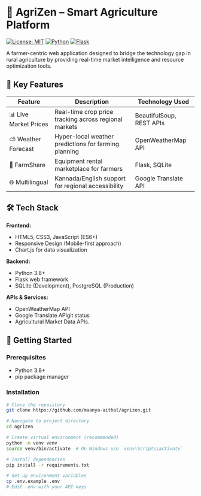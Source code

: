 # 🌾 AgriZen – Smart Agriculture Platform

[![License: MIT](https://img.shields.io/badge/License-MIT-green.svg)](https://opensource.org/licenses/MIT)
[![Python](https://img.shields.io/badge/Python-3.8%2B-blue.svg)](https://www.python.org/)
[![Flask](https://img.shields.io/badge/Flask-2.0%2B-lightgrey.svg)](https://flask.palletsprojects.com/)

A farmer-centric web application designed to bridge the technology gap in rural agriculture by providing real-time market intelligence and resource optimization tools.

## 🌟 Key Features

| Feature | Description | Technology Used |
|---------|------------|-----------------|
| 📊 Live Market Prices | Real-time crop price tracking across regional markets | BeautifulSoup, REST APIs |
| ⛅ Weather Forecast | Hyper-local weather predictions for farming planning | OpenWeatherMap API |
| 🔄 FarmShare | Equipment rental marketplace for farmers | Flask, SQLite |
| 🌐 Multilingual | Kannada/English support for regional accessibility | Google Translate API |


## 🛠️ Tech Stack

**Frontend:**
- HTML5, CSS3, JavaScript (ES6+)
- Responsive Design (Mobile-first approach)
- Chart.js for data visualization

**Backend:**
- Python 3.8+
- Flask web framework
- SQLite (Development), PostgreSQL (Production)

**APIs & Services:**
- OpenWeatherMap API
- Google Translate APIgit status
- Agricultural Market Data APIs.

## 🚀 Getting Started

### Prerequisites
- Python 3.8+
- pip package manager

### Installation
```bash
# Clone the repository
git clone https://github.com/maanya-aithal/agrizen.git

# Navigate to project directory
cd agrizen

# Create virtual environment (recommended)
python -m venv venv
source venv/bin/activate  # On Windows use `venv\Scripts\activate`

# Install dependencies
pip install -r requirements.txt

# Set up environment variables
cp .env.example .env
# Edit .env with your API keys
